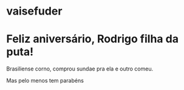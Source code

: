# vaisefuder
<!DOCTYPE html>
<html lang="pt-br">
<head>
  <meta charset="UTF-8" />
  <meta name="viewport" content="width=device-width, initial-scale=1.0" />
  <title>Parabéns Rodrigo</title>
  <script src="https://cdn.tailwindcss.com"></script>
</head>
<body class="bg-gradient-to-br from-yellow-100 to-red-200 flex items-center justify-center h-screen">
  <div class="text-center bg-white p-8 rounded-2xl shadow-2xl max-w-xl border border-red-400">
    <h1 class="text-4xl font-bold text-red-600 mb-4">Feliz aniversário, Rodrigo filha da puta!</h1>
    <p class="text-lg text-gray-800">
      Brasiliense corno, comprou sundae pra ela e outro comeu.
    </p>
    <div class="mt-6">
      <span class="inline-block bg-red-100 text-red-700 px-4 py-2 rounded-full text-sm font-semibold shadow">
        Mas pelo menos tem parabéns
      </span>
    </div>
  </div>
</body>
</html>
